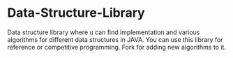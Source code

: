 # Data-Structure-Library
Data structure library where u can find implementation and various algorithms for different data structures in JAVA.
You can use this library for reference or competitive programming. 
Fork for adding new algorithms to it.


